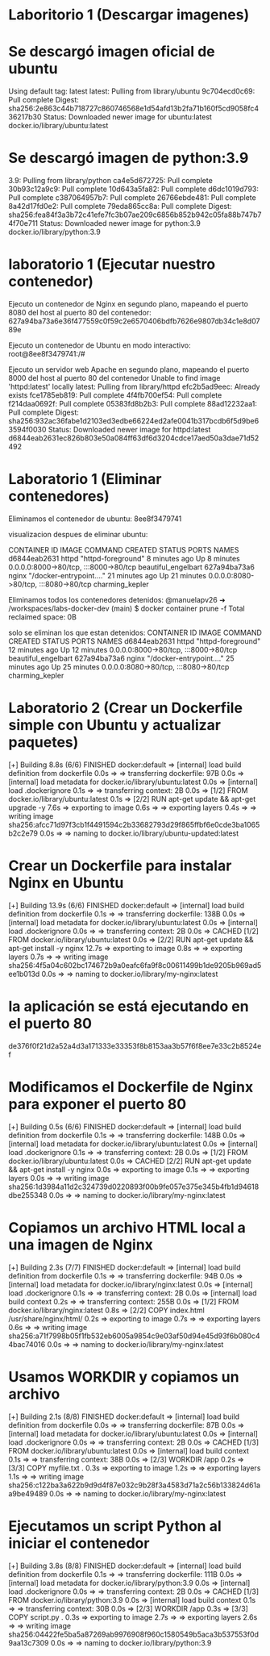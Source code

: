 # Laboritorio 1 (Descargar imagenes)

# Se descargó imagen oficial de ubuntu
Using default tag: latest
latest: Pulling from library/ubuntu
9c704ecd0c69: Pull complete 
Digest: sha256:2e863c44b718727c860746568e1d54afd13b2fa71b160f5cd9058fc436217b30
Status: Downloaded newer image for ubuntu:latest
docker.io/library/ubuntu:latest

# Se descargó imagen de python:3.9
3.9: Pulling from library/python
ca4e5d672725: Pull complete 
30b93c12a9c9: Pull complete 
10d643a5fa82: Pull complete 
d6dc1019d793: Pull complete 
c387064957b7: Pull complete 
26766ebde481: Pull complete 
8a42d17fd0e2: Pull complete 
79eda865cc8a: Pull complete 
Digest: sha256:fea84f3a3b72c41efe7fc3b07ae209c6856b852b942c05fa88b747b74f70e711
Status: Downloaded newer image for python:3.9
docker.io/library/python:3.9

# laboratorio 1 (Ejecutar nuestro contenedor)
Ejecuto un contenedor de Nginx en segundo plano, mapeando el puerto 8080 del host al puerto 80 del contenedor:
627a94ba73a6e36f477559c0f59c2e6570406bdfb7626e9807db34c1e8d0789e

Ejecuto un contenedor de Ubuntu en modo interactivo:
root@8ee8f3479741:/# 

Ejecuto un servidor web Apache en segundo plano, mapeando el puerto 8000 del host al puerto 80 del contenedor
Unable to find image 'httpd:latest' locally
latest: Pulling from library/httpd
efc2b5ad9eec: Already exists 
fce1785eb819: Pull complete 
4f4fb700ef54: Pull complete 
f214daa0692f: Pull complete 
05383fd8b2b3: Pull complete 
88ad12232aa1: Pull complete 
Digest: sha256:932ac36fabe1d2103ed3edbe66224ed2afe0041b317bcdb6f5d9be63594f0030
Status: Downloaded newer image for httpd:latest
d6844eab2631ec826b803e50a084ff63df6d3204cdce17aed50a3dae71d52492

# Laboratorio 1 (Eliminar contenedores)
Eliminamos el contenedor de ubuntu: 
8ee8f3479741

visualizacion despues de eliminar ubuntu:

CONTAINER ID   IMAGE     COMMAND                  CREATED          STATUS          PORTS                                   NAMES
d6844eab2631   httpd     "httpd-foreground"       8 minutes ago    Up 8 minutes    0.0.0.0:8000->80/tcp, :::8000->80/tcp   beautiful_engelbart
627a94ba73a6   nginx     "/docker-entrypoint.…"   21 minutes ago   Up 21 minutes   0.0.0.0:8080->80/tcp, :::8080->80/tcp   charming_kepler

Eliminamos todos los contenedores detenidos:
@manuelapv26 ➜ /workspaces/labs-docker-dev (main) $ docker container prune -f
Total reclaimed space: 0B

solo se eliminan los que estan detenidos:
CONTAINER ID   IMAGE     COMMAND                  CREATED          STATUS          PORTS                                   NAMES
d6844eab2631   httpd     "httpd-foreground"       12 minutes ago   Up 12 minutes   0.0.0.0:8000->80/tcp, :::8000->80/tcp   beautiful_engelbart
627a94ba73a6   nginx     "/docker-entrypoint.…"   25 minutes ago   Up 25 minutes   0.0.0.0:8080->80/tcp, :::8080->80/tcp   charming_kepler

# Laboratorio 2 (Crear un Dockerfile simple con Ubuntu y actualizar paquetes)

[+] Building 8.8s (6/6) FINISHED                                                                                                      docker:default
 => [internal] load build definition from dockerfile                                                                                            0.0s
 => => transferring dockerfile: 97B                                                                                                             0.0s
 => [internal] load metadata for docker.io/library/ubuntu:latest                                                                                0.0s
 => [internal] load .dockerignore                                                                                                               0.1s
 => => transferring context: 2B                                                                                                                 0.0s
 => [1/2] FROM docker.io/library/ubuntu:latest                                                                                                  0.1s
 => [2/2] RUN apt-get update && apt-get upgrade -y                                                                                              7.6s
 => exporting to image                                                                                                                          0.6s
 => => exporting layers                                                                                                                         0.4s
 => => writing image sha256:afcc71d97f3cb1f4491594c2b33682793d29f865ffbf6e0cde3ba1065b2c2e79                                                    0.0s
 => => naming to docker.io/library/ubuntu-updated:latest 

 # Crear un Dockerfile para instalar Nginx en Ubuntu

[+] Building 13.9s (6/6) FINISHED                                                                                                     docker:default
 => [internal] load build definition from dockerfile                                                                                            0.1s
 => => transferring dockerfile: 138B                                                                                                            0.0s
 => [internal] load metadata for docker.io/library/ubuntu:latest                                                                                0.0s
 => [internal] load .dockerignore                                                                                                               0.0s
 => => transferring context: 2B                                                                                                                 0.0s
 => CACHED [1/2] FROM docker.io/library/ubuntu:latest                                                                                           0.0s
 => [2/2] RUN apt-get update && apt-get install -y nginx                                                                                       12.7s
 => exporting to image                                                                                                                          0.8s
 => => exporting layers                                                                                                                         0.7s
 => => writing image sha256:4f5a04c602bc174672b9a0eafc6fa9f8c00611499b1de9205b969ad5ee1b013d                                                    0.0s
 => => naming to docker.io/library/my-nginx:latest  

 # la aplicación se está ejecutando en el puerto 80
 de376f0f21d2a52a4d3a171333e33353f8b8153aa3b57f6f8ee7e33c2b8524ef

 # Modificamos el Dockerfile de Nginx para exponer el puerto 80
 [+] Building 0.5s (6/6) FINISHED                                                                                                      docker:default
 => [internal] load build definition from dockerfile                                                                                            0.1s
 => => transferring dockerfile: 148B                                                                                                            0.0s
 => [internal] load metadata for docker.io/library/ubuntu:latest                                                                                0.0s
 => [internal] load .dockerignore                                                                                                               0.1s
 => => transferring context: 2B                                                                                                                 0.0s
 => [1/2] FROM docker.io/library/ubuntu:latest                                                                                                  0.0s
 => CACHED [2/2] RUN apt-get update && apt-get install -y nginx                                                                                 0.0s
 => exporting to image                                                                                                                          0.1s
 => => exporting layers                                                                                                                         0.0s
 => => writing image sha256:1d3984a11d2c324739d0220893f00b9fe057e375e345b4fb1d94618dbe255348                                                    0.0s
 => => naming to docker.io/library/my-nginx:latest 

 # Copiamos un archivo HTML local a una imagen de Nginx
[+] Building 2.3s (7/7) FINISHED                                                                                                      docker:default
 => [internal] load build definition from dockerfile                                                                                            0.1s
 => => transferring dockerfile: 94B                                                                                                             0.0s
 => [internal] load metadata for docker.io/library/nginx:latest                                                                                 0.0s
 => [internal] load .dockerignore                                                                                                               0.1s
 => => transferring context: 2B                                                                                                                 0.0s
 => [internal] load build context                                                                                                               0.2s
 => => transferring context: 255B                                                                                                               0.0s
 => [1/2] FROM docker.io/library/nginx:latest                                                                                                   0.8s
 => [2/2] COPY index.html /usr/share/nginx/html/                                                                                                0.2s
 => exporting to image                                                                                                                          0.7s
 => => exporting layers                                                                                                                         0.6s
 => => writing image sha256:a71f7998b05f1fb532eb6005a9854c9e03af50d94e45d93f6b080c44bac74016                                                    0.0s
 => => naming to docker.io/library/my-nginx:latest  

 # Usamos WORKDIR y copiamos un archivo
 [+] Building 2.1s (8/8) FINISHED                                                                                                      docker:default
 => [internal] load build definition from dockerfile                                                                                            0.0s
 => => transferring dockerfile: 87B                                                                                                             0.0s
 => [internal] load metadata for docker.io/library/ubuntu:latest                                                                                0.0s
 => [internal] load .dockerignore                                                                                                               0.0s
 => => transferring context: 2B                                                                                                                 0.0s
 => CACHED [1/3] FROM docker.io/library/ubuntu:latest                                                                                           0.0s
 => [internal] load build context                                                                                                               0.1s
 => => transferring context: 38B                                                                                                                0.0s
 => [2/3] WORKDIR /app                                                                                                                          0.2s
 => [3/3] COPY myfile.txt .                                                                                                                     0.3s
 => exporting to image                                                                                                                          1.2s
 => => exporting layers                                                                                                                         1.1s
 => => writing image sha256:c122ba3a622b9d9d4f87e032c9b28f3a4583d71a2c56b133824d61aa9be49489                                                    0.0s
 => => naming to docker.io/library/my-nginx:latest    

 # Ejecutamos un script Python al iniciar el contenedor
 [+] Building 3.8s (8/8) FINISHED                                                                                                      docker:default
 => [internal] load build definition from dockerfile                                                                                            0.1s
 => => transferring dockerfile: 111B                                                                                                            0.0s
 => [internal] load metadata for docker.io/library/python:3.9                                                                                   0.0s
 => [internal] load .dockerignore                                                                                                               0.0s
 => => transferring context: 2B                                                                                                                 0.0s
 => CACHED [1/3] FROM docker.io/library/python:3.9                                                                                              0.0s
 => [internal] load build context                                                                                                               0.1s
 => => transferring context: 30B                                                                                                                0.0s
 => [2/3] WORKDIR /app                                                                                                                          0.3s
 => [3/3] COPY script.py .                                                                                                                      0.3s
 => exporting to image                                                                                                                          2.7s
 => => exporting layers                                                                                                                         2.6s
 => => writing image sha256:04422fe5ba5a87269ab9976908f960c1580549b5aca3b537553f0d9aa13c7309                                                    0.0s
 => => naming to docker.io/library/python:3.9  